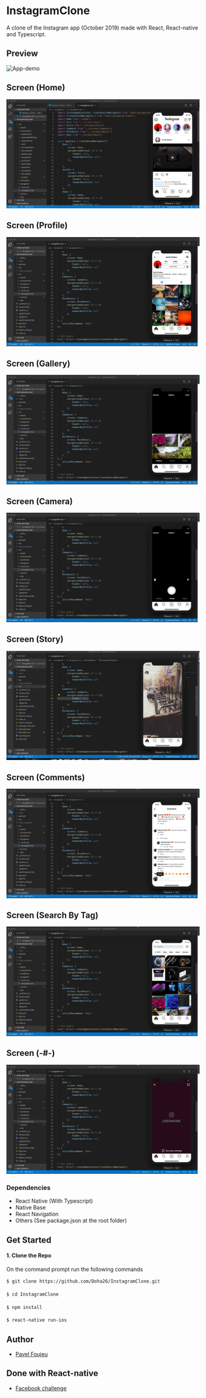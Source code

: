 # InstagramClone
A clone of the Instagram app (October 2019) made with React, React-native and Typescript. 

##  Preview
![App-demo](./src/screenshots/Demo.gif)


##  Screen (Home)
![App-demo](./src/screenshots/Demo1.png)

##  Screen (Profile)
![App-demo](./src/screenshots/Demo2.png)

##  Screen  (Gallery)
![App-demo](./src/screenshots/Demo3.png)

##  Screen  (Camera)
![App-demo](./src/screenshots/Demo4.png)

##  Screen  (Story)
![App-demo](./src/screenshots/Demo8.png)


##  Screen  (Comments)
![App-demo](./src/screenshots/Demo5.png)


##  Screen  (Search By Tag)
![App-demo](./src/screenshots/Demo7.png)

##  Screen  (-#-)
![App-demo](./src/screenshots/Demo6.png)


### Dependencies

 - React Native (With Typescript)
 - Native Base
 - React Navigation
 - Others (See package.json at the root folder)
 
 ## Get Started
 
 #### 1. Clone the Repo
 
 On the command prompt run the following commands
 ```sh
 $ git clone https://github.com/Doha26/InstagramClone.git
 
 $ cd InstagramClone
 
 $ npm install
 
 $ react-native run-ios
 
 ```

## Author

*	[Pavel Foujeu](mailto:foujeupavel@gmail.com)

## Done with React-native

*	[Facebook challenge ](https://github.com/Doha26/Facebook-React-native)
